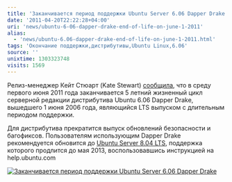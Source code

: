 ```yaml
---
title: 'Заканчивается период поддержки Ubuntu Server 6.06 Dapper Drake'
date: '2011-04-20T22:22:28+04:00'
uri: 'news/ubuntu-6-06-dapper-drake-end-of-life-on-june-1-2011'
alias: 
  - 'news/ubuntu-6.06-dapper-drake-end-of-life-on-june-1-2011.html'
tags: 'Окончание поддержки,дистрибутивы,Ubuntu Linux,6.06'
source: ''
unixtime: 1303323748
visits: 1569
---
```

Релиз-менеджер Кейт Стюарт (Kate Stewart) [сообщила](https://lists.ubuntu.com/archives/ubuntu-announce/2011-April/000146.html), что в среду первого июня 2011 года заканчивается 5 летний жизненный цикл серверной редакции дистрибутива Ubuntu 6.06 Dapper Drake, вышедшего 1 июня 2006 года, являющийся LTS выпуском с длительным периодом поддержки.

Для дистрибутива прекратится выпуск обновлений безопасности и багофиксов. Пользователям использующим Dapper Drake рекомендуется обновится до [Ubuntu Server 8.04 LTS](news/ubuntu-desktop-8-04-lts-approaches-end-of-life), поддержка которого продлится до мая 2013, воспользовавшись инструкцией на help.ubuntu.com

[![Заканчивается период поддержки Ubuntu Server 6.06 Dapper Drake](img/2011/04/20/22-00/dapper-drake-ubuntu-606-5637958143-o.jpg)](img/2011/04/20/22-00/dapper-drake-ubuntu-606-5637958143-o.jpg)
